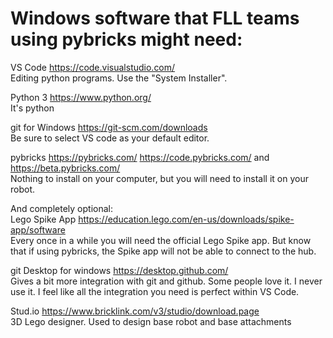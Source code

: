 # Windows software that FLL teams using pybricks might need:

VS Code https://code.visualstudio.com/  
Editing python programs. Use the "System Installer".

Python 3 https://www.python.org/  
It's python

git for Windows https://git-scm.com/downloads  
Be sure to select VS code as your default editor.

pybricks https://pybricks.com/ https://code.pybricks.com/ and https://beta.pybricks.com/  
Nothing to install on your computer, but you will need to install it on your robot.

And completely optional:  
Lego Spike App https://education.lego.com/en-us/downloads/spike-app/software  
Every once in a while you will need the official Lego Spike app. But know that if using pybricks, the Spike app will not be able to connect to the hub.

git Desktop for windows https://desktop.github.com/  
Gives a bit more integration with git and github. Some people love it. I never use it. I feel like all the integration you need is perfect within VS Code.

Stud.io https://www.bricklink.com/v3/studio/download.page  
3D Lego designer. Used to design base robot and base attachments
